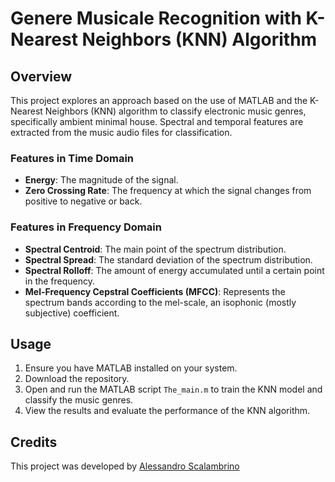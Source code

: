 # Genere Musicale Recognition with K-Nearest Neighbors (KNN) Algorithm

## Overview
This project explores an approach based on the use of MATLAB and the K-Nearest Neighbors (KNN) algorithm to classify electronic music genres, specifically ambient minimal house. Spectral and temporal features are extracted from the music audio files for classification.

### Features in Time Domain
- **Energy**: The magnitude of the signal.
- **Zero Crossing Rate**: The frequency at which the signal changes from positive to negative or back.

### Features in Frequency Domain
- **Spectral Centroid**: The main point of the spectrum distribution.
- **Spectral Spread**: The standard deviation of the spectrum distribution.
- **Spectral Rolloff**: The amount of energy accumulated until a certain point in the frequency.
- **Mel-Frequency Cepstral Coefficients (MFCC)**: Represents the spectrum bands according to the mel-scale, an isophonic (mostly subjective) coefficient.

## Usage
1. Ensure you have MATLAB installed on your system.
2. Download the repository.
3. Open and run the MATLAB script `The_main.m` to train the KNN model and classify the music genres.
4. View the results and evaluate the performance of the KNN algorithm.

## Credits
This project was developed by [Alessandro Scalambrino]((https://github.com/alessandro-scalambrino)) 
